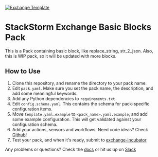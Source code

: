 [![Exchange Template](https://exchange.stackstorm.org/assets/images/st2-logo.png)](https://exchange.stackstorm.org/)

# StackStorm Exchange Basic Blocks Pack

This is a Pack containing basic block, like replace_string, str_2_json.
Also, this is WIP pack, so it will be updated with more blocks.

## How to Use

1. Clone this repository, and rename the directory to your pack name.
2. Edit `pack.yaml`. Make sure you set the pack name, the description, and add some meaningful
   keywords.
3. Add any Python dependencies to `requirements.txt`
4. Edit `config.schema.yaml`. This contains the schema for pack-specific configuration items.
5. Move `template.yaml.example` to `<pack_name>.yaml.example`, and add some example
   configuration. This will get validated against your configuration schema.
6. Add your actions, sensors and workflows. Need code ideas? Check [Github](https://github.com/StackStorm-Exchange/)!
8. Test your pack, and when it's ready, submit to [exchange-incubator](https://github.com/StackStorm-Exchange/exchange-incubator)

Any problems or questions? Check the [docs](https://docs.stackstorm.com/packs.html) or hit us up on [Slack](https://stackstorm.com/community-signup)
